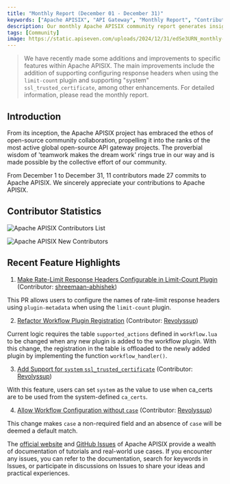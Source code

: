 ```yaml
---
title: "Monthly Report (December 01 - December 31)"
keywords: ["Apache APISIX", "API Gateway", "Monthly Report", "Contributor"]
description: Our monthly Apache APISIX community report generates insights into the project's monthly developments. The reports provide a pathway into the Apache APISIX community, ensuring that you stay well-informed and actively involved.
tags: [Community]
image: https://static.apiseven.com/uploads/2024/12/31/edSe3URN_monthly-report-cover-en.png
---
```


> We have recently made some additions and improvements to specific features within Apache APISIX. The main improvements include the addition of supporting configuring response headers when using the `limit-count` plugin and supporting "system" `ssl_trusted_certificate`, among other enhancements. For detailed information, please read the monthly report.
<!--truncate-->
## Introduction

From its inception, the Apache APISIX project has embraced the ethos of open-source community collaboration, propelling it into the ranks of the most active global open-source API gateway projects. The proverbial wisdom of 'teamwork makes the dream work' rings true in our way and is made possible by the collective effort of our community.

From December 1 to December 31, 11 contributors made 27 commits to Apache APISIX. We sincerely appreciate your contributions to Apache APISIX.

## Contributor Statistics

![Apache APISIX Contributors List](https://static.apiseven.com/uploads/2024/12/31/npwFTjZH_dec-monthly-report-en.png)

![Apache APISIX New Contributors](https://static.apiseven.com/uploads/2024/12/31/LWGfMhY3_dec-new-contributors.jpg)

## Recent Feature Highlights

1. [Make Rate-Limit Response Headers Configurable in Limit-Count Plugin](https://github.com/apache/apisix/pull/11831) (Contributor: [shreemaan-abhishek](https://github.com/shreemaan-abhishek))

This PR allows users to configure the names of rate-limit response headers using `plugin-metadata` when using the `limit-count` plugin.

2. [Refactor Workflow Plugin Registration](https://github.com/apache/apisix/pull/11832) (Contributor: [Revolyssup](https://github.com/Revolyssup))

Current logic requires the table `supported_actions` defined in `workflow.lua` to be changed when any new plugin is added to the workflow plugin. With this change, the registration in the table is offloaded to the newly added plugin by implementing the function `workflow_handler()`.

3. [Add Support for `system` `ssl_trusted_certificate`](https://github.com/apache/apisix/pull/11809) (Contributor: [Revolyssup](https://github.com/Revolyssup))

With this feature, users can set `system` as the value to use when ca_certs are to be used from the system-defined `ca_certs`.

4. [Allow Workflow Configuration without `case`](https://github.com/apache/apisix/pull/11787) (Contributor: [Revolyssup](https://github.com/Revolyssup))

This change makes `case` a non-required field and an absence of `case` will be deemed a default match.

The [official website](https://apisix.apache.org/) and [GitHub Issues](https://github.com/apache/apisix/issues) of Apache APISIX provide a wealth of documentation of tutorials and real-world use cases. If you encounter any issues, you can refer to the documentation, search for keywords in Issues, or participate in discussions on Issues to share your ideas and practical experiences.
